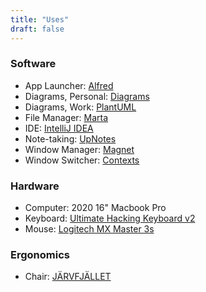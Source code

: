 ```yaml
---
title: "Uses"
draft: false
---
```


### Software
- App Launcher: [Alfred](https://www.alfredapp.com)
- Diagrams, Personal: [Diagrams](https://diagrams.app)
- Diagrams, Work: [PlantUML](https://plantuml.com)
- File Manager: [Marta](https://marta.sh)
- IDE: [IntelliJ IDEA](https://www.jetbrains.com/idea)
- Note-taking: [UpNotes](https://getupnote.com)
- Window Manager: [Magnet](https://magnet.crowdcafe.com/)
- Window Switcher: [Contexts](https://contexts.co)

### Hardware

- Computer: 2020 16" Macbook Pro
- Keyboard: [Ultimate Hacking Keyboard v2](https://ultimatehackingkeyboard.com)
- Mouse: [Logitech MX Master 3s](https://www.logitech.com/en-gb/products/mice/mx-master-3s.910-006559.html)

### Ergonomics
- Chair: [JÄRVFJÄLLET](https://www.ikea.com/de/de/p/jaervfjaellet-drehstuhl-gunnared-dunkelgrau-30363594)
